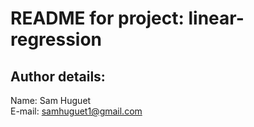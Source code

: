 # README for project: linear-regression

## Author details: 
Name: Sam Huguet  
E-mail: samhuguet1@gmail.com

